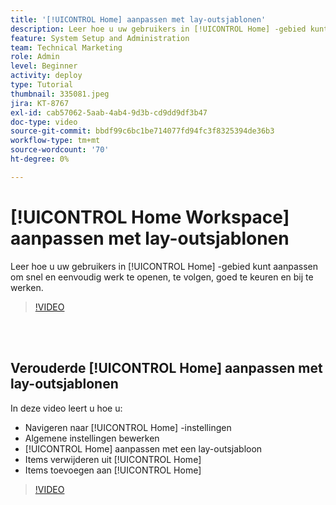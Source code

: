 ```yaml
---
title: '[!UICONTROL Home] aanpassen met lay-outsjablonen'
description: Leer hoe u uw gebruikers in [!UICONTROL Home] -gebied kunt aanpassen om snel en eenvoudig werk te openen, te volgen, goed te keuren en bij te werken.
feature: System Setup and Administration
team: Technical Marketing
role: Admin
level: Beginner
activity: deploy
type: Tutorial
thumbnail: 335081.jpeg
jira: KT-8767
exl-id: cab57062-5aab-4ab4-9d3b-cd9dd9df3b47
doc-type: video
source-git-commit: bbdf99c6bc1be714077fd94fc3f8325394de36b3
workflow-type: tm+mt
source-wordcount: '70'
ht-degree: 0%

---
```


# [!UICONTROL Home Workspace] aanpassen met lay-outsjablonen

Leer hoe u uw gebruikers in [!UICONTROL Home] -gebied kunt aanpassen om snel en eenvoudig werk te openen, te volgen, goed te keuren en bij te werken.

>[!VIDEO](https://video.tv.adobe.com/v/3432784/?quality=12&learn=on&enablevpops=1&captions=dut)

<br>
</br>

## Verouderde [!UICONTROL Home] aanpassen met lay-outsjablonen

In deze video leert u hoe u:

* Navigeren naar [!UICONTROL Home] -instellingen
* Algemene instellingen bewerken
* [!UICONTROL Home] aanpassen met een lay-outsjabloon
* Items verwijderen uit [!UICONTROL Home]
* Items toevoegen aan [!UICONTROL Home]

>[!VIDEO](https://video.tv.adobe.com/v/3432317/?quality=12&learn=on&enablevpops=1&captions=dut)
